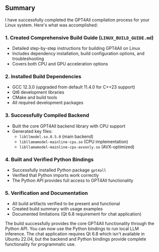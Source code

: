 ## Summary

I have successfully completed the GPT4All compilation process for your Linux system. Here's what was accomplished:

### 1. **Created Comprehensive Build Guide** (`LINUX_BUILD_GUIDE.md`)
- Detailed step-by-step instructions for building GPT4All on Linux
- Includes dependency installation, build configuration options, and troubleshooting
- Covers both CPU and GPU acceleration options

### 2. **Installed Build Dependencies**
- GCC 12.3.0 (upgraded from default 11.4.0 for C++23 support)
- Qt6 development libraries
- CMake and build tools
- All required development packages

### 3. **Successfully Compiled Backend**
- Built the core GPT4All backend library with CPU support
- Generated key files:
  - `libllmodel.so.0.5.0` (main backend)
  - `libllamamodel-mainline-cpu.so` (CPU implementation)
  - `libllamamodel-mainline-cpu-avxonly.so` (AVX-optimized)

### 4. **Built and Verified Python Bindings**
- Successfully installed Python package `gpt4all`
- Verified that Python imports work correctly
- The Python API provides full access to GPT4All functionality

### 5. **Verification and Documentation**
- All build artifacts verified to be present and functional
- Created build summary with usage examples
- Documented limitations (Qt 6.8 requirement for chat application)

The build successfully provides the core GPT4All functionality through the Python API. You can now use the Python bindings to run local LLM inference. The chat application requires Qt 6.8 which isn't available in Ubuntu 22.04, but the backend and Python bindings provide complete functionality for programmatic use.
